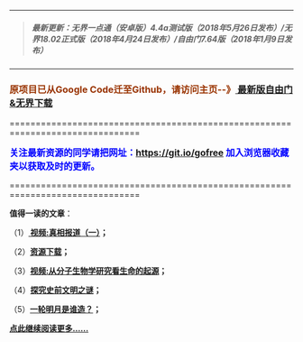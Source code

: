 ***
>##### 最新更新：无界一点通（安卓版）4.4a测试版（2018年5月26日发布）/无界18.02正式版（2018年4月24日发布）/自由门7.64版（2018年1月9日发布）
***

<h3><font color="#993300"> 原项目已从Google Code迁至Github，请访问主页--》<a href="https://github.com/sglfree/freesky/wiki/%E8%87%AA%E7%94%B1%E9%97%A8%E6%9C%80%E6%96%B0%E7%89%88%E4%B8%8B%E8%BD%BD-%E6%97%A0%E7%95%8C%E6%B5%8F%E8%A7%88%E6%9C%80%E6%96%B0%E6%AD%A3%E5%BC%8F%E7%89%88%E4%B8%8B%E8%BD%BD-%E7%BF%BB%E5%A2%99%E8%BD%AF%E4%BB%B6%E4%B8%8B%E8%BD%BD" target="_blank"> 最新版自由门&无界下载</a></font></h3>
<p>===============================================================================</p>
<font color="blue" size="3"><strong>关注最新资源的同学请把网址：<font color="#993300"><a href="https://git.io/gofree" target="_blank">https://git.io/gofree</a> </font>加入浏览器收藏夹以获取及时的更新。</strong></font>
<p>===============================================================================</p>
<p><strong>值得一读的文章</strong>：</p>
<p>（1）<strong><a href="http://wwwfree.aobook.men/index.php?i=b1" target="_blank"> 视频:真相报道（一）</a>；</strong></p>
<p>（2）<strong><a href="http://wwwfree.aobook.men/index.php?i=a4" target="_blank">资源下载</a>；</strong></p>
<p>（3）<strong><a href="http://wwwfree.aobook.men/index.php?i=b3" target="_blank">视频:从分子生物学研究看生命的起源</a>；</strong></p>
<p>（4）<strong><a href="http://wwwfree.aobook.men/index.php?i=b4" target="_blank">探究史前文明之谜</a>；</strong></p>
<p>（5）<strong><a href="http://wwwfree.aobook.men/index.php?i=b6" target="_blank">一轮明月是谁造？</a>；</strong></p>
<p><strong><a href="http://wwwfree.aobook.men/index.php?i=b7" target="_blank">点此继续阅读更多……</a></strong></p>

